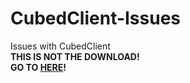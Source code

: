 # CubedClient-Issues
Issues with CubedClient\
**THIS IS NOT THE DOWNLOAD!**\
**GO TO [HERE](https://github.com/CubedClient/download)!**
